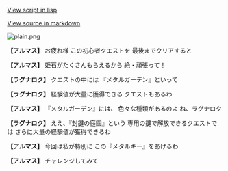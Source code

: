 [View script in lisp](../scripts/110204002.txt)

[View source in markdown](110204002.md)

![plain.png](../images/backgrounds/plain.png)

**【アルマス】**
お疲れ様
この初心者クエストを
最後までクリアすると

**【アルマス】**
姫石がたくさんもらえるから
絶・頑張って！

**【ラグナロク】**
クエストの中には
『メタルガーデン』といって

**【ラグナロク】**
経験値が大量に獲得できる
クエストもあるわ

**【アルマス】**
『メタルガーデン』には、
色々な種類があるのよ
ね、ラグナロク

**【ラグナロク】**
ええ、『封鍵の庭園』という
専用の鍵で解放できるクエストでは
さらに大量の経験値が獲得できるわ

**【アルマス】**
今回は私が特別に
この『メタルキー』をあげるわ

**【アルマス】**
チャレンジしてみて